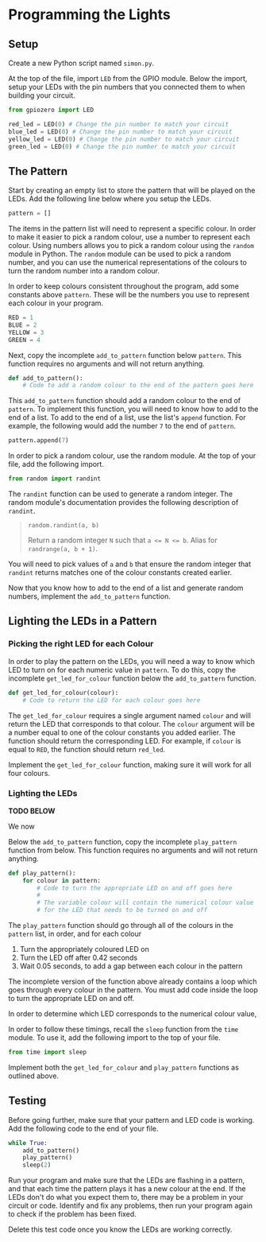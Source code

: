 # Programming the Lights

## Setup

Create a new Python script named `simon.py`.

At the top of the file, import `LED` from the GPIO module. Below the import, setup your LEDs with the pin numbers that you connected them to when building your circuit.

```py
from gpiozero import LED

red_led = LED(0) # Change the pin number to match your circuit
blue_led = LED(0) # Change the pin number to match your circuit
yellow_led = LED(0) # Change the pin number to match your circuit
green_led = LED(0) # Change the pin number to match your circuit
```

## The Pattern

Start by creating an empty list to store the pattern that will be played on the LEDs. Add the following line below where you setup the LEDs.

```py
pattern = []
```

The items in the pattern list will need to represent a specific colour. In order to make it easier to pick a random colour, use a number to represent each colour. Using numbers allows you to pick a random colour using the `random` module in Python. The `random` module can be used to pick a random number, and you can use the numerical representations of the colours to turn the random number into a random colour.

In order to keep colours consistent throughout the program, add some constants above `pattern`. These will be the numbers you use to represent each colour in your program.

```py
RED = 1
BLUE = 2
YELLOW = 3
GREEN = 4
```

Next, copy the incomplete `add_to_pattern` function below `pattern`. This function requires no arguments and will not return anything.

```py
def add_to_pattern():
    # Code to add a random colour to the end of the pattern goes here
```

This `add_to_pattern` function should add a random colour to the end of `pattern`. To implement this function, you will need to know how to add to the end of a list. To add to the end of a list, use the list's `append` function. For example, the following would add the number `7` to the end of `pattern`.

```py
pattern.append(7)
```

In order to pick a random colour, use the random module. At the top of your file, add the following import.

```py
from random import randint
```

The `randint` function can be used to generate a random integer. The random module's documentation provides the following description of `randint`.

> `random.randint(a, b)`
>
> Return a random integer `N` such that `a <= N <= b`. Alias for `randrange(a, b + 1)`.

You will need to pick values of `a` and `b` that ensure the random integer that `randint` returns matches one of the colour constants created earlier.

Now that you know how to add to the end of a list and generate random numbers, implement the `add_to_pattern` function.

## Lighting the LEDs in a Pattern

### Picking the right LED for each Colour

In order to play the pattern on the LEDs, you will need a way to know which LED to turn on for each numeric value in `pattern`. To do this, copy the incomplete `get_led_for_colour` function below the `add_to_pattern` function.

```py
def get_led_for_colour(colour):
    # Code to return the LED for each colour goes here
```

The `get_led_for_colour` requires a single argument named `colour` and will return the LED that corresponds to that colour. The `colour` argument will be a number equal to one of the colour constants you added earlier. The function should return the corresponding LED. For example, if `colour` is equal to `RED`, the function should return `red_led`.

Implement the `get_led_for_colour` function, making sure it will work for all four colours.

### Lighting the LEDs

**TODO BELOW**

We now

Below the `add_to_pattern` function, copy the incomplete `play_pattern` function from below. This function requires no arguments and will not return anything.

```py
def play_pattern():
    for colour in pattern:
        # Code to turn the appropriate LED on and off goes here
        #
        # The variable colour will contain the numerical colour value
        # for the LED that needs to be turned on and off
```

The `play_pattern` function should go through all of the colours in the `pattern` list, in order, and for each colour

1. Turn the appropriately coloured LED on
2. Turn the LED off after 0.42 seconds
3. Wait 0.05 seconds, to add a gap between each colour in the pattern

The incomplete version of the function above already contains a loop which goes through every colour in the pattern. You must add code inside the loop to turn the appropriate LED on and off.

In order to determine which LED corresponds to the numerical colour value, 



In order to follow these timings, recall the `sleep` function from the `time` module. To use it, add the following import to the top of your file.

```py
from time import sleep
```





Implement both the `get_led_for_colour` and `play_pattern` functions as outlined above.

## Testing

Before going further, make sure that your pattern and LED code is working. Add the following code to the end of your file.

```py
while True:
    add_to_pattern()
    play_pattern()
    sleep(2)
```

Run your program and make sure that the LEDs are flashing in a pattern, and that each time the pattern plays it has a new colour at the end. If the LEDs don't do what you expect them to, there may be a problem in your circuit or code. Identify and fix any problems, then run your program again to check if the problem has been fixed.

Delete this test code once you know the LEDs are working correctly.

